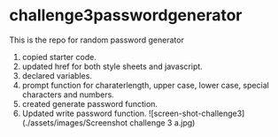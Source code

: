 # challenge3passwordgenerator
This is the repo for random password generator
1. copied starter code.
2. updated href for both style sheets and javascript.
3. declared variables.
4. prompt function for charaterlength, upper case, lower case, special characters and numbers.
5. created generate password function.
6. Updated write password function.
![screen-shot-challenge3](./assets/images/Screenshot challenge 3 a.jpg)
